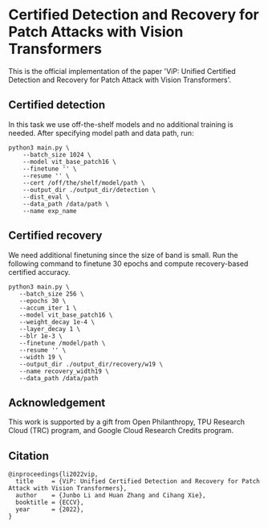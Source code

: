 # Certified Detection and Recovery for Patch Attacks with Vision Transformers
This is the official implementation of the paper 'ViP: Unified Certified Detection and Recovery for Patch Attack with Vision Transformers'.

## Certified detection
In this task we use off-the-shelf models and no additional training is needed. After specifying model path and data path, run:

```
python3 main.py \
    --batch_size 1024 \
    --model vit_base_patch16 \
    --finetune '' \
    --resume '' \
    --cert /off/the/shelf/model/path \
    --output_dir ./output_dir/detection \
    --dist_eval \
    --data_path /data/path \
    --name exp_name
```

## Certified recovery
We need additional finetuning since the size of band is small. Run the following command to finetune 30 epochs
 and compute recovery-based certified accuracy. 
 ```
python3 main.py \
    --batch_size 256 \
    --epochs 30 \
    --accum_iter 1 \
    --model vit_base_patch16 \
    --weight_decay 1e-4 \
    --layer_decay 1 \
    --blr 1e-3 \
    --finetune /model/path \
    --resume '' \
    --width 19 \
    --output_dir ./output_dir/recovery/w19 \
    --name recovery_width19 \
    --data_path /data/path
```

## Acknowledgement
This work is supported by a gift from Open Philanthropy, TPU Research Cloud (TRC) program, and Google Cloud Research Credits program.


## Citation

```
@inproceedings{li2022vip,
  title     = {ViP: Unified Certified Detection and Recovery for Patch Attack with Vision Transformers}, 
  author    = {Junbo Li and Huan Zhang and Cihang Xie},
  booktitle = {ECCV},
  year      = {2022},
}
```
